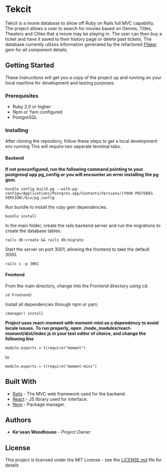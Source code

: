 # Tekcit

Tekcit is a movie database to show off Ruby on Rails full MVC capability. The project allows a user to search for movies based on Genres, Titles, Theaters and Cities that a movie may be playing in. The user can then buy a ticket and have it saved to their history page or delete past tickets. The database currently utiizes information generated by the refactored [Ffaker](https://github.com/ffaker/ffaker) gem for all component details.

## Getting Started

These instructions will get you a copy of the project up and running on your local machine for development and testing purposes.

### Prerequisites

* Ruby 2.0 or higher
* Npm or Yarn configured
* PostgreSQL 

### Installing

After cloning the repository, follow these steps to get a local development env running
This will require two separate terminal tabs.

#### Backend

**If not preconfigured, run the following command pointing to your postgresql app pg_config
or you will encounter an error installing the pg gem.**

```
bundle config build.pg --with-pg-config=/Applications/Postgres.app/Contents/Versions/(YOUR POSTGRES VERSION)/bin/pg_config
```

Run bundle to install the ruby gem dependencies.

```
bundle install
```

In the main folder, create the rails backend server and run the migrations to create the database tables.

```
rails db:create && rails db:migrate
```

Start the server on port 3001, allowing the frontend to take the default 3000.

```
rails s -p 3001
```

#### Frontend

From the main directory, change into the Frontend directory using cd.

```
cd Frontend/
```

Install all dependencies through npm or yarn.

```
(manager) install
```

**Project uses react-moment with moment-mini as a dependency to avoid locale issues.**
**To run properly, open ./node_modules/react-moment/dist/index.js in your text editor of choice, and change the following line**

```
module.exports = t(require("moment")
```

to
```
module.exports = t(require("moment-mini")
```

## Built With

* [Rails](http://rubyonrails.org/) - The MVC web framework used for the backend.
* [React](https://reactjs.org/) - JS library used for interface.
* [Npm](https://www.npmjs.com/) - Package manager.

## Authors

* **Ke'sean Woodhouse** - *Project Owner* 

## License

This project is licensed under the MIT License - see the [LICENSE.md](LICENSE.md) file for details



